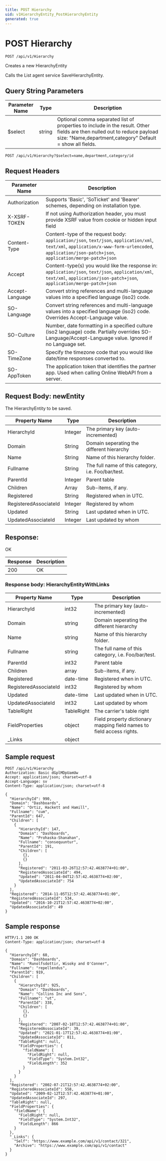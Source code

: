 ```yaml
---
title: POST Hierarchy
uid: v1HierarchyEntity_PostHierarchyEntity
generated: true
---
```


# POST Hierarchy

```http
POST /api/v1/Hierarchy
```

Creates a new HierarchyEntity


Calls the List agent service SaveHierarchyEntity.






## Query String Parameters

| Parameter Name | Type |  Description |
|----------------|------|--------------|
| $select | string |  Optional comma separated list of properties to include in the result. Other fields are then nulled out to reduce payload size: "Name,department,category" Default = show all fields. |

```http
POST /api/v1/Hierarchy?$select=name,department,category/id
```


## Request Headers

| Parameter Name | Description |
|----------------|-------------|
| Authorization  | Supports 'Basic', 'SoTicket' and 'Bearer' schemes, depending on installation type. |
| X-XSRF-TOKEN   | If not using Authorization header, you must provide XSRF value from cookie or hidden input field |
| Content-Type | Content-type of the request body: `application/json`, `text/json`, `application/xml`, `text/xml`, `application/x-www-form-urlencoded`, `application/json-patch+json`, `application/merge-patch+json` |
| Accept         | Content-type(s) you would like the response in: `application/json`, `text/json`, `application/xml`, `text/xml`, `application/json-patch+json`, `application/merge-patch+json` |
| Accept-Language | Convert string references and multi-language values into a specified language (iso2) code. |
| SO-Language | Convert string references and multi-language values into a specified language (iso2) code. Overrides Accept-Language value. |
| SO-Culture | Number, date formatting in a specified culture (iso2 language) code. Partially overrides SO-Language/Accept-Language value. Ignored if no Language set. |
| SO-TimeZone | Specify the timezone code that you would like date/time responses converted to. |
| SO-AppToken | The application token that identifies the partner app. Used when calling Online WebAPI from a server. |

## Request Body: newEntity 

The HierarchyEntity to be saved. 

| Property Name | Type |  Description |
|----------------|------|--------------|
| HierarchyId | Integer | The primary key (auto-incremented) |
| Domain | String | Domain seperating the different hierarchy |
| Name | String | Name of this hierarchy folder. |
| Fullname | String | The full name of this category, i.e. Foo/bar/test. |
| ParentId | Integer | Parent table |
| Children | Array | Sub-items, if any. |
| Registered | String | Registered when  in UTC. |
| RegisteredAssociateId | Integer | Registered by whom |
| Updated | String | Last updated when  in UTC. |
| UpdatedAssociateId | Integer | Last updated by whom |

## Response:

OK

| Response | Description |
|----------------|-------------|
| 200 | OK |

### Response body: HierarchyEntityWithLinks

| Property Name | Type |  Description |
|----------------|------|--------------|
| HierarchyId | int32 | The primary key (auto-incremented) |
| Domain | string | Domain seperating the different hierarchy |
| Name | string | Name of this hierarchy folder. |
| Fullname | string | The full name of this category, i.e. Foo/bar/test. |
| ParentId | int32 | Parent table |
| Children | array | Sub-items, if any. |
| Registered | date-time | Registered when  in UTC. |
| RegisteredAssociateId | int32 | Registered by whom |
| Updated | date-time | Last updated when  in UTC. |
| UpdatedAssociateId | int32 | Last updated by whom |
| TableRight | TableRight | The carrier's table right |
| FieldProperties | object | Field property dictionary mapping field names to field access rights. |
| _Links | object |  |

## Sample request

```http!
POST /api/v1/Hierarchy
Authorization: Basic dGplMDpUamUw
Accept: application/json; charset=utf-8
Accept-Language: sv
Content-Type: application/json; charset=utf-8

{
  "HierarchyId": 990,
  "Domain": "Dashboards",
  "Name": "Ortiz, Hackett and Hamill",
  "Fullname": "cum",
  "ParentId": 647,
  "Children": [
    {
      "HierarchyId": 147,
      "Domain": "Dashboards",
      "Name": "Prohaska-Shanahan",
      "Fullname": "consequuntur",
      "ParentId": 191,
      "Children": [
        {},
        {}
      ],
      "Registered": "2011-03-26T12:57:42.4638774+01:00",
      "RegisteredAssociateId": 494,
      "Updated": "2011-04-04T12:57:42.4638774+02:00",
      "UpdatedAssociateId": 754
    }
  ],
  "Registered": "2014-11-05T12:57:42.4638774+01:00",
  "RegisteredAssociateId": 534,
  "Updated": "2016-10-21T12:57:42.4638774+02:00",
  "UpdatedAssociateId": 49
}
```

## Sample response

```http_
HTTP/1.1 200 OK
Content-Type: application/json; charset=utf-8

{
  "HierarchyId": 60,
  "Domain": "Dashboards",
  "Name": "Runolfsdottir, Wisoky and O'Conner",
  "Fullname": "repellendus",
  "ParentId": 919,
  "Children": [
    {
      "HierarchyId": 925,
      "Domain": "Dashboards",
      "Name": "Collins Inc and Sons",
      "Fullname": "ut",
      "ParentId": 338,
      "Children": [
        {},
        {}
      ],
      "Registered": "2007-02-18T12:57:42.4638774+01:00",
      "RegisteredAssociateId": 39,
      "Updated": "2021-01-17T12:57:42.4638774+01:00",
      "UpdatedAssociateId": 811,
      "TableRight": null,
      "FieldProperties": {
        "fieldName": {
          "FieldRight": null,
          "FieldType": "System.Int32",
          "FieldLength": 352
        }
      }
    }
  ],
  "Registered": "2002-07-21T12:57:42.4638774+02:00",
  "RegisteredAssociateId": 558,
  "Updated": "2009-02-12T12:57:42.4638774+01:00",
  "UpdatedAssociateId": 297,
  "TableRight": null,
  "FieldProperties": {
    "fieldName": {
      "FieldRight": null,
      "FieldType": "System.Int32",
      "FieldLength": 866
    }
  },
  "_Links": {
    "Self": "https://www.example.com/api/v1/contact/321",
    "Archive": "https://www.example.com/api/v1/contact"
  }
}
```